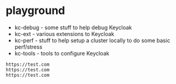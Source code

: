 # playground

* kc-debug - some stuff to help debug Keycloak
* kc-ext - various extensions to Keycloak
* kc-perf - stuff to help setup a cluster locally to do some basic perf/stress
* kc-tools - tools to configure Keycloak

```
https://test.com  
https://test.com  
https://test.com  
```
